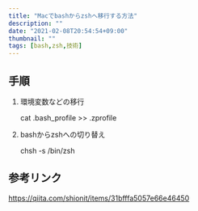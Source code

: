 ```yaml
---
title: "Macでbashからzshへ移行する方法"
description: ""
date: "2021-02-08T20:54:54+09:00"
thumbnail: ""
tags: [bash,zsh,技術]
---
```


## 手順
1. 環境変数などの移行

    cat .bash_profile >> .zprofile

1. bashからzshへの切り替え

    chsh -s /bin/zsh
## 参考リンク
https://qiita.com/shionit/items/31bfffa5057e66e46450